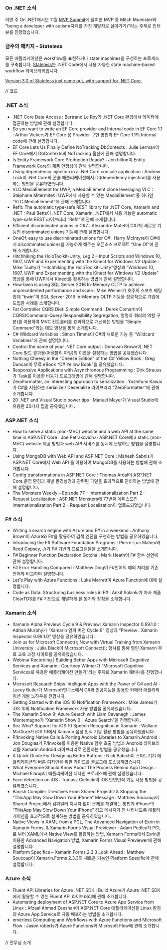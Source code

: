 ### On .NET 소식
이번 주 On .NET에서는 11월 [MVP Summit]( https://mvp.microsoft.com/summit)에 참여한 MVP 중 Mitch Muenster와  "being a developer with autism(자페를 가진 개발자로 살아가기)"라는 주제로 인터뷰를 진행했습니다.

### 금주의 패키지 - Stateless
모든 애플리케이션은 workflow를 표현하거나 state machines을 구성하는 프로세스를 구축합니다.
[Stateless]( https://github.com/dotnet-state-machine/stateless)는 .NET Code에서 사용 가능한 state machine-based workflow 라이브러리입니다.

[Version 3.0 of Stateless just came out, with support for .NET Core.]( https://nblumhardt.com/2016/11/stateless-30/)

// 코드

### .NET 소식
* .NET Core Data Access : Bertrand Le Roy가 .NET Core 환경에서 데이터에 접근하는 방법에 관해 설명합니다.
* So you want to write an EF Core provider and Internal code in EF Core 1.1 : Arthur Vickers가 EF Core 용 Provider 구현 방법과 EF Core 1.1의 Internal code에 관해 설명합니다.
* EF Core Lets Us Finally Define NoTracking DbContexts : Julie Lerman이 EF Core에서 DbContexts의 NoTracking 옵션에 관해 설명합니다. 
* Is Entity Framework Core Production Ready? : Jon hilton이 Entity Framework Core의 제품 안정성에 관해 설명합니다.
* Using dependency injection in a .Net Core console application : Andrew Lock이 .Net Core의 콘솔 애플리케이션에서 DI(dependency injection)를 사용하는 방법을 공유하였습니다.
* VLC.MediaElement for UWP, a MediaElement clone leveraging VLC : Stéphane Mitermite이 UWP에서 사용할 수 있는 MediaElement 중 하나인 “VLC.MediaElement”에 관해 소개합니다.
* Refit: The automatic type-safe REST library for .NET Core, Xamarin and .NET : Paul Betts이 .NET Core, Xamarin, .NET에서 사용 가능한 automatic type-safe REST 라이브러리 “Refit”에 관해 소개합니다.
* Efficient discriminated unions in C#7 : Alexandre Mutel이 C#7의 새로운 기능인 discriminated unions 기능에 관해 설명합니다.
* OneOf, easy to use discriminated unions for C# : Harry McIntyre이 C#에서 discriminated unions을 가능하게 해주는 오픈소스 프로젝트 “One Of”에 관해 소개합니다.
* Hitchhiking the HoloToolkit-Unity, Leg 2 – Input Scripts and Windows 10, 1607, UWP and Experimenting with the Kinect for Windows V2 Update : Mike Taulty가 “Hitchhiking the HoloToolkit-Unity”영상과 “Windows 10, 1607, UWP and Experimenting with the Kinect for Windows V2 Update” 영상을 통해 UWP에서 Kinect를 활용하는 방법에 관해 설명합니다.
* How bwin is using SQL Server 2016 In-Memory OLTP to achieve unprecedented performance and scale : Mike Weiner가 호주의 스포츠 베팅업체 “bwin”이 SQL Server 2016 In-Memory OLTP 기능을 성공적으로 기업에 도입한 사례를 소개합니다.
* Fat Controller CQRS Diet: Simple Command : Derek Comartin이 CQRS(Command-Query Responsibility Segregation, 명령과 쿼리의 역할 구분)를 이용하여 MVC 컨트롤러를 효과적으로 개선하는 방법을 “Simple Command”라는 데모 영상을 통해 소개합니다.
* C# Wildcard Variables : Simon Timms이 C#의 새로운 기능 중 “Wildcard Variables”에 관해 설명합니다.
* Control the name of your .NET Core output : Donovan Brown이 .NET Core 빌드 결과물(어셈블리 파일)의 이름을 설정하는 방법을 공유했습니다.
* Nothing Cheesy in the “Cheese Edition” of the C# Yellow Book : Greg Duncan이 무료 eBook “C# Yellow Book”을 공유했습니다.
* Responsive Applications with Asynchronous Programming : Dirk Strauss가 Task<TResult>를 이용한 비동기 프로그래밍에 관해 설명합니다.
* ZeroFormatter, an interesting approach to serialization : Yoshifumi Kawai가 C#을 지원하는 serialize / Deserialize 라이브러리 “ZeroFormatter”에 관해 소개합니다.
* 20 .NET and Visual Studio power tips : Manuel Meyer가 Visual Studio에 유용한 20가지 팁을 공유했습니다.


### ASP.NET 소식
* How to serve a static (non-MVC) website and a web API at the same time in ASP.NET Core : Joe Petrakovich가 ASP.NET Core에 a static (non-MVC) website 제공 방법과 web API 서비스를 동시에 운영하는 방법을 설명합니다.
* Using MongoDB with Web API and ASP.NET Core : Mahesh Sabnis가 ASP.NET Core에서 Web API 를 이용하여 MongoDB를 사용하는 방법에 관해 소개합니다.
* Config transformations in ASP.NET Core : Thomas Ardal이 ASP.NET Core 운영 환경과 개발 환경설정과 관련된 파일을 효과적으로 관리하는 방법에 관해 설명합니다.
* The Monsters Weekly – Episode 77 – Internationalization Part 2 – Request Localization : ASP.NET Monsters에 77번째 에피스드인 Internationalization Part 2 – Request Localization이 업로드되었습니다.

### F# 소식
* Writing a search engine with Azure and F# in a weekend : Anthony Brown이 Azure와 F#을 활용하여 검색 엔진을 구현하는 방법을 공유하였습니다.
* Introducing the F# Software Foundation Programs : Pierre-Luc Maheu와 Reed Copsey, Jr가 F# 기반의 프로그램들을 소개합니다.
* F# Beginner Function Declaration Gotcha : Mark Heath이 F# 함수 선언에 관해 설명합니다.
* F# Error Handling Compared : Matthew Doig이 F#언어의 예외 처리를 기존 언어와 비교하며 설명합니다.
* Let”s Play with Azure Functions : Luke Merrett이 Azure Function에 대해 설명합니다.
* Code as Data: Structuring business rules in F# : Ankit Solanki가 자사 제품 ClearTDS를 F# 기반으로 개발하게 된 동기와 장점을 소개합니다.

### Xamarin 소식
* Xamarin Alpha Preview: Cycle 9 & Preview: Xamarin Inspector 0.99.1.0 : Adrian Murphy가 “Xamarin 알파 버전 Cycle 9” 영상과 “Preview : Xamarin Inspector 0.99.1.0” 영상을 공유하였습니다.
* Join us for Microsoft Connect(); Now with Virtual Training from Xamarin University : Julia Black이 Microsoft Connect(); 행사를 통해 열린 Xamarin 무료 교육 과정 사이트를 공유하였습니다.
* Webinar Recording | Building Better Apps with Microsoft Cognitive Services and Xamarin : Courtney Witmer가 “Microsoft Cognitive Services로 유용한 애플리케이션 만들기”라는 주제로 Xamarin 웨비나를 진행합니다.
* Microsoft Research Ships Intelligent Apps with the Power of C# and AI : Lacey Butler가 Microsoft연구소에서 C#과 인공지능을 활용한 카메라 애플리케이션 개발 노하우를 전합니다.
* Getting Started with the iOS 10 Notification Framework : Mike James가 iOS 10의 Notification Framework 사용 방법을 공유하였습니다.
* The Xamarin Show 9: Azure Search with Liam Cavanagh : James Montemagno가 “Xamarin Show 9 - Azure Search”을 진행합니다.
* Sez Who? Support for iOS 10 Speech Recognition in Xamarin : Wallace McClure가 iOS 10에서  Xamarin 음성 인식 기능 활용 방법을 공유하였습니다.
* P/Invoking Native Calls & Porting Android Libraries to Xamarin.Android : Jon Douglas가 P/Invoke를 이용한 Native 함수 호출 방법과 Android 라이브러리를 Xamarin.Android 라이브러리로 전환하는 방법을 공유했습니다.
* A Quick Guide For Designing Better Buttons : Nick Babich이 스마트기기 애플리케이션의 버튼 디자인을 위한 가이드를 블로그에 포스팅하였습니다.
* What Everyone Should Know About The Process Behind App Design : Michael Flarup이 애플리케이션 디자인 프로세스에 관해 설명했습니다.
* Face detection on iOS : Tomasz Cielecki이 iOS 안면인식 기능 사용 방법을 공유하였습니다.
* Banish Compiler Directives From Shared Projects! & Stopping the “ThisApp May Slow Down Your iPhone” Message : Matthew Soucoup이 Shared Project에서 컴파일러 지시자 없이 문제를 해결하는 방법과 iPhone의 “ThisApp May Slow Down Your iPhone” 경고 메시지가 안 나타나도록 애플리케이션을 효과적으로 설계하는 방법을 공유하였습니다.
* Native Views in XAML from a PCL, The Advanced Navigation of Exrin in Xamarin Forms, & Xamarin Forms Visual Previewer : Adam Pedley가 PCL로 부터 XAML에서 Native View를 활용하는 방법, Xamarin Forms에서 Exrin을 이용한 Advanced Navigation 방법, Xamarin Forms Visual Previewer에 관해 설명합니다.
* Platform Specifics – Xamarin.Forms 2.3.3 Look Ahead : Matthew Soucoup이 Xamarin.Forms 2.3.3의 새로운 기능인 Platform Specific에 관해 설명합니다.
 
### Azure 소식
* Fluent API Libraries for Azure .NET SDK : Build Azure가 Azure .NET SDK에서 활용할 수 있는 Fluent API 라이브러리에 관해 소개합니다.
* Automating deployment of ASP.NET Core to Azure App Service from Linux : Afzaal Ahmad Zeeshan이 ASP.NET Core 애플리케이션을 Linux 환경의 Azure App Service로 자동 배포하는 방법을 소개합니다.
* erverless Computing and Workflows with Azure Functions and Microsoft Flow : Jason roberts가 Azure Functions과 Microsoft Flow에 관해 소개합니다.

// 전무님 소개
